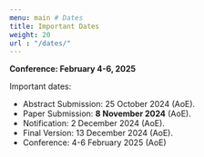 ```yaml
---
menu: main # Dates
title: Important Dates
weight: 20
url : "/dates/"
---
```


**Conference: February 4-6, 2025**

Important dates:
* Abstract Submission: 25 October 2024 (AoE).
* Paper Submission: **8 November 2024** (AoE).
* Notification: 2 December 2024 (AoE).
* Final Version: 13 December 2024 (AoE).
* Conference: 4-6 February 2025 (AoE)
